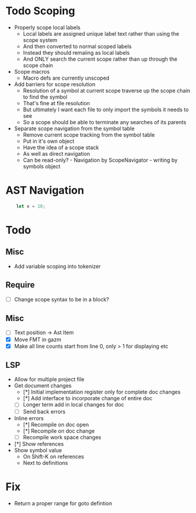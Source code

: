
# Todo Scoping
* Properly scope local labels
    * Local labels are assigned unique label text rather than using the scope system
    * And then converted to normal scoped labels
    * Instead they should remaiing as local labels
    * And ONLY search the current scope rather than up through the scope chain
* Scope macros
    * Macro defs are currently unscoped
* Add barriers for scope resolution
    * Resolution of a symbol at current scope traverse up the scope chain to find the symbol
    * That's fine at file resolution
    * But ultimately I want each file to only import the symbols it needs to see
    * So a scope should be able to terminate any searches of its parents
* Separate scope navigation from the symbol table
    * Remove current scope tracking from the symbol table
    * Put in it's own object
    * Have the idea of a scope stack
    * As well as direct navigation
    * Can be read-only? - Navigation by ScopeNavigator - writing by symbols object

# AST Navigation

```rust
    let x = 10;
```
# Todo

## Misc
* Add variable scoping into tokenizer

## Require
- [ ] Change scope syntax to be in a block?

## Misc
- [ ] Text position -> Ast Item
- [x] Move FMT in gazm
- [x] Make all line counts start from line 0, only > 1 for displaying etc

## LSP
* Allow for multiple project file
* Get document changes
    - [*] Initial implementation register only for complete doc changes
    - [*] Add interface to incorporate change of entire doc
    - [ ] Longer term add in local changes for doc
    - [ ] Send back errors

* Inline errors
    - [*] Recompile on doc open
    - [*] Recompile on doc change
    - [ ] Recompile work space changes

* [*] Show references
* Show symbol value
    * On Shift-K on references
    * Next to definitions

# Fix
* Return a proper range for goto defintion
